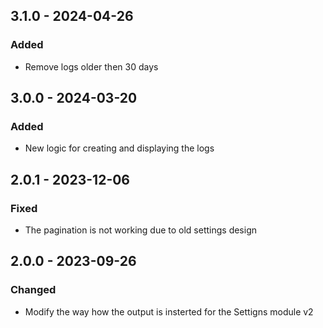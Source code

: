 ## 3.1.0 - 2024-04-26

### Added

* Remove logs older then 30 days

## 3.0.0 - 2024-03-20

### Added

* New logic for creating and displaying the logs

## 2.0.1 - 2023-12-06

### Fixed

* The pagination is not working due to old settings design

## 2.0.0 - 2023-09-26

### Changed

* Modify the way how the output is insterted for the Settigns module v2